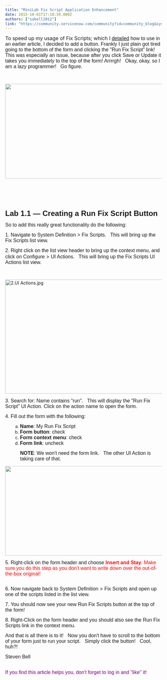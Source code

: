 ```yaml
---
title: "MiniLab Fix Script Application Enhancement"
date: 2015-10-01T17:18:59.000Z
authors: ["sabell2012"]
link: "https://community.servicenow.com/community?id=community_blog&sys_id=275c6aa1dbd0dbc01dcaf3231f96197d"
---
```

<p><span style="font-size: 12pt; margin-bottom: .0001pt;">To speed up my usage of Fix Scripts; which I </span><span style="font-size: 12pt;"><a _jive_internal="true" href="/groups/servicenow-user-group-us-tx-north-texas/blog/2015/08/07/servicenow-scripting-101-two-methods-for-code-development"><span style="font-family: 'Arial','sans-serif';">detailed</span></a></span><span style="font-family: 'Arial','sans-serif'; font-size: 12pt;"> how to use in an earlier article, I decided to add a button. Frankly I just plain got tired going to the bottom of the form and clicking the "Run Fix Script" link!   This was especially an issue, because after you click Save or Update it takes you immediately to the top of the form! Arrrrgh!   Okay, okay, so I am a lazy programmer!   Go figure.</span></p><p><span style="font-family: 'Arial','sans-serif'; font-size: 12pt;"><br/></span></p><p style="margin-bottom: 0.0001pt;"><img   alt="" class="image-0 jiveImage" src="3d9105cedb9c9304b322f4621f9619f5.iix" style="display: block; margin-left: auto; margin-right: auto; width: 620px; height: 304px;"/></p><p style="margin-bottom: 0.0001pt;"></p><p style="margin-bottom: 0.0001pt;"><span style="font-size: 18pt; font-family: 'Arial','sans-serif';"><strong><br/></strong></span></p><p style="margin-bottom: 0.0001pt;"><span style="font-size: 18pt; font-family: 'Arial','sans-serif';"><strong><br/></strong></span></p><p style="margin-bottom: 0.0001pt;"><span style="font-size: 18pt; font-family: 'Arial','sans-serif';"><strong>Lab 1.1 — Creating a Run Fix Script Button</strong></span></p><p style="margin-bottom: 0.0001pt;"></p><p style="margin-bottom: 0.0001pt;"><span style="font-family: 'Arial','sans-serif'; font-size: 12pt;">So to add this really great functionality do the following:</span></p><p style="margin-bottom: 0.0001pt;"></p><p><span style="font-size: 12pt;"><span style="font-family: 'Arial','sans-serif';">1. Navigate to System Definition &gt;</span><span style="font-family: 'Arial','sans-serif';"> Fix Scripts.   This will bring up the Fix Scripts list view.</span></span></p><p></p><p><span style="font-size: 12pt;"><span style="font-family: 'Arial','sans-serif';">2. Right click on the list view header to bring up the context menu, and click on Configure </span>&gt;<span style="font-family: 'Arial','sans-serif';"> UI Actions.   This will bring up the Fix Scripts UI Actions list view.</span></span></p><p><span style="font-size: 12pt; font-family: 'Arial','sans-serif';"><br/></span></p><p><img   alt="2.UI Actions.jpg" class="image-1 jive-image" src="7100e086dbd85344e9737a9e0f9619dd.iix" style="height: 366px; width: 620px; display: block; margin-left: auto; margin-right: auto;"/></p><p></p><p><span style="font-family: 'Arial','sans-serif'; font-size: 12pt;">3. Search for: Name contains "run".   This will display the "Run Fix Script" UI Action. Click on the action name to open the form.</span></p><p></p><p><span style="font-family: 'Arial','sans-serif'; font-size: 12pt;">4. Fill out the form with the following:</span></p><ol style="list-style-type: decimal;"><ol style="list-style-type: lower-alpha;"><li><span style="font-size: 12pt;"><span style="font-family: 'Arial','sans-serif';"><strong>Name</strong></span><span style="font-family: 'Arial','sans-serif';">: My Run Fix Script</span></span></li><li><span style="font-size: 12pt;"><span style="font-family: 'Arial','sans-serif';"><strong>Form button</strong></span><span style="font-family: 'Arial','sans-serif';">: check</span></span></li><li><span style="font-size: 12pt;"><span style="font-family: 'Arial','sans-serif';"><strong>Form context menu</strong></span><span style="font-family: 'Arial','sans-serif';">: check</span></span></li><li><span style="font-size: 12pt;"><span style="font-family: 'Arial','sans-serif';"><strong>Form link</strong></span><span style="font-family: 'Arial','sans-serif';">: uncheck</span></span></li></ol></ol><p style="margin-bottom: 0.0001pt;"></p><p style="margin-left: 0.5in; margin-bottom: 0.0001pt;"><span style="font-size: 12pt;"><span style="font-family: 'Arial','sans-serif';"><strong>NOTE</strong></span><span style="font-family: 'Arial','sans-serif';">: We won't need the form link.   The other UI Action is taking care of that.</span></span></p><p style="margin-bottom: 0.0001pt;"></p><p style="margin-bottom: 0.0001pt;"><img   alt="" class="image-1 jiveImage" src="decabf79db545fc068c1fb651f961994.iix" style="width: 620px; height: 287px; display: block; margin-left: auto; margin-right: auto;"/></p><p style="margin-bottom: 0.0001pt;"></p><p><span style="font-family: 'Arial','sans-serif'; font-size: 12pt;">5. Right-click on the form header and choose <span style="color: red;"><strong>Insert and Stay</strong></span>. <span style="color: red;">Make sure you do this step as you don't want to write down over the out-of-the-box original!</span></span></p><p></p><p style="text-align: center;"><img   alt="" class="image-2 jiveImage" src="ef0be106db54df048c8ef4621f9619fa.iix" style="max-width: 1200px; max-height: 900px;"/></p><p></p><p><span style="font-size: 12pt;"><span style="font-family: 'Arial','sans-serif';">6. Now navigate back to System Definition </span>&gt;<span style="font-family: 'Arial','sans-serif';"> Fix Scripts and open up one of the scripts listed in the list view.</span></span></p><p></p><p><span style="font-family: 'Arial','sans-serif'; font-size: 12pt;">7. You should now see your new Run Fix Scripts button at the top of the form!</span></p><p></p><p><span style="font-family: 'Arial','sans-serif'; font-size: 12pt;">8. Right-Click on the form header and you should also see the Run Fix Scripts link in the context menu.</span></p><p style="margin-bottom: 0.0001pt;"></p><p style="margin-bottom: 0.0001pt;"><span style="font-family: 'Arial','sans-serif'; font-size: 12pt;">And that is all there is to it!   Now you don't have to scroll to the bottom of your form just to run your script.   Simply click the button!   Cool, huh?!</span></p><p style="margin-bottom: 0.0001pt;"></p><p style="margin-bottom: 0.0001pt;"><span style="font-family: 'Arial','sans-serif'; font-size: 12pt;">Steven Bell</span></p><p style="margin-bottom: 0.0001pt;"></p><p style="margin-bottom: 0.0001pt;"><span style="font-family: 'Arial','sans-serif'; font-size: 12pt;"><br/> <span style="color: purple;">If you find this article helps you, don't forget to log in and "like" it!</span> </span></p>